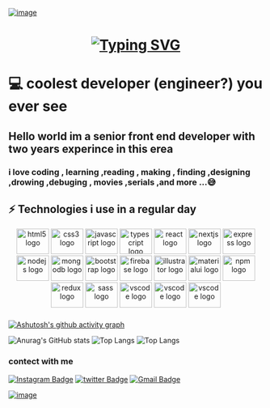 [![image](https://pasteboard.co/tkaipq5xmox6.jpg)](https://www.linkpicture.com/view.php?img=LPic64b053ccc01691402382200)


<!--[![image](https://www.linkpicture.com/q/github-cover.jpg)](https://www.linkpicture.com/view.php?img=LPic64974099d7f07447806007)-->

<h1 align="center" >
<a href="https://git.io/typing-svg"><img src="https://readme-typing-svg.demolab.com?font=Pacifico&size=45&pause=1000&color=F7C33D&width=700&height=93&lines=Hello+world+im+Amir+H+Ahmadi+%F0%9F%98%80;im+a+web+developer%F0%9F%98%8E%F0%9F%98%8E" alt="Typing SVG" /></a>
</h1>

<!-- <picture>
 <source media="(prefers-color-scheme: dark)" srcset="https://www.linkpicture.com/q/github-header-01.jpg">
 <img alt="Shows an illustrated sun in light color mode and a moon with stars in dark color mode." src="https://user-images.githubusercontent.com/25423296/163456779-a8556205-d0a5-45e2-ac17-42d089e3c3f8.png">
</picture> -->


# 💻 coolest developer (engineer?) you ever see


<!-- **amir4976/amir4976** is a ✨ _special_ ✨ repository because its `README.md` (this file) appears on your GitHub profile. -->

<!-- ![test image 1](https://kariera.future-processing.pl/wp-content/uploads/2018/01/blog_Security_Headers.png) -->


## Hello world im a senior front end developer with two years experince in this erea
### i love coding , learning ,reading , making , finding ,designing ,drowing ,debuging , movies ,serials ,and more ...😅 

##

## ⚡ Technologies i use in a regular day
<div align="center">
  <img src="https://cdn.jsdelivr.net/gh/devicons/devicon/icons/html5/html5-original.svg" height="50" width="64" alt="html5 logo"  />
  <img src="https://cdn.jsdelivr.net/gh/devicons/devicon/icons/css3/css3-original.svg" height="50" width="64" alt="css3 logo"  />
  <img src="https://cdn.jsdelivr.net/gh/devicons/devicon/icons/javascript/javascript-original.svg" height="50" width="64" alt="javascript logo"  />
  <img src="https://cdn.jsdelivr.net/gh/devicons/devicon/icons/typescript/typescript-original.svg" height="50" width="64" alt="typescript logo"  />
  <img src="https://cdn.jsdelivr.net/gh/devicons/devicon/icons/react/react-original.svg" height="50" width="64" alt="react logo"  />
  <img src="https://cdn.jsdelivr.net/gh/devicons/devicon/icons/nextjs/nextjs-original.svg" height="50" width="64" alt="nextjs logo"  />
  <img src="https://cdn.jsdelivr.net/gh/devicons/devicon/icons/express/express-original.svg" height="50" width="64" alt="express logo"  />
  <img src="https://cdn.jsdelivr.net/gh/devicons/devicon/icons/nodejs/nodejs-original.svg" height="50" width="64" alt="nodejs logo"  />
  <img src="https://cdn.jsdelivr.net/gh/devicons/devicon/icons/mongodb/mongodb-original.svg" height="50" width="64" alt="mongodb logo"  />
<!--   <img src="https://cdn.jsdelivr.net/gh/devicons/devicon/icons/mysql/mysql-original.svg" height="50" width="64" alt="mysql logo"  /> -->
  <img src="https://cdn.jsdelivr.net/gh/devicons/devicon/icons/bootstrap/bootstrap-original.svg" height="50" width="64" alt="bootstrap logo"  />
  <img src="https://cdn.jsdelivr.net/gh/devicons/devicon/icons/firebase/firebase-plain.svg" height="50" width="64" alt="firebase logo"  />
  <img src="https://cdn.jsdelivr.net/gh/devicons/devicon/icons/illustrator/illustrator-plain.svg" height="50" width="64" alt="illustrator logo"  />
  <img src="https://cdn.jsdelivr.net/gh/devicons/devicon/icons/materialui/materialui-original.svg" height="50" width="64" alt="materialui logo"  />
  <img src="https://cdn.jsdelivr.net/gh/devicons/devicon/icons/npm/npm-original-wordmark.svg" height="50" width="64" alt="npm logo"  />
  <img src="https://cdn.jsdelivr.net/gh/devicons/devicon/icons/redux/redux-original.svg" height="50" width="64" alt="redux logo"  />
  <img src="https://cdn.jsdelivr.net/gh/devicons/devicon/icons/sass/sass-original.svg" height="50" width="64" alt="sass logo"  />
  <img src="https://cdn.jsdelivr.net/gh/devicons/devicon/icons/vscode/vscode-original.svg" height="50" width="64" alt="vscode logo"  />
  <img src="https://cdn.jsdelivr.net/gh/devicons/devicon/icons/threejs/threejs-original.svg" height="50" width="64" alt="vscode logo"  />
  <img src="https://cdn.jsdelivr.net/gh/devicons/devicon/icons/tailwindcss/tailwindcss-plain.svg" height="50" width="64" alt="vscode logo"  />

 
</div>

###

###

<!-- ![JavaScript](https://img.shields.io/badge/-JavaScript-black?style=flat-square&logo=javascript)
![Nodejs](https://img.shields.io/badge/-Nodejs-black?style=flat-square&logo=Node.js)
![Python](https://img.shields.io/badge/-Python-black?style=flat-square&logo=Python)
![React](https://img.shields.io/badge/-React-black?style=flat-square&logo=react) -->
<!-- ![Java](https://img.shields.io/badge/-java-E34A86?style=flat-square&logo=java) -->
<!-- ![Java](https://img.shields.io/badge/-ai-E34A86?style=flat-square&logo=ai) -->
<!-- ![C++](https://img.shields.io/badge/-C++-00599C?style=flat-square&logo=c) -->
<!-- ![HTML5](https://img.shields.io/badge/-HTML5-E34F26?style=flat-square&logo=html5&logoColor=white)
![CSS3](https://img.shields.io/badge/-CSS3-1572B6?style=flat-square&logo=css3)
![Bootstrap](https://img.shields.io/badge/-Bootstrap-563D7C?style=flat-square&logo=bootstrap)
![TypeScript](https://img.shields.io/badge/-TypeScript-007ACC?style=flat-square&logo=typescript)
![MongoDB](https://img.shields.io/badge/-MongoDB-black?style=flat-square&logo=mongodb)
![MySQL](https://img.shields.io/badge/-MySQL-black?style=flat-square&logo=mysql)
![Microsoft Azure](https://img.shields.io/badge/Microsoft%20Azure-232F7E?style=flat-square&logo=microsoft-azure)
![Google Cloud](https://img.shields.io/badge/Google%20Cloud-black?style=flat-square&logo=google-cloud)
![Git](https://img.shields.io/badge/-Git-black?style=flat-square&logo=git)
![GitHub](https://img.shields.io/badge/-GitHub-181717?style=flat-square&logo=github)
![GitLab](https://img.shields.io/badge/-GitLab-FCA121?style=flat-square&logo=gitlab) -->
<!-- ![Redis](https://img.shields.io/badge/-Redis-black?style=flat-square&logo=Redis) -->
<!-- ![ElasticSearch](https://img.shields.io/badge/-ElasticSearch-005571?style=flat-square&logo=elasticsearch) -->
<!-- ![GraphQL](https://img.shields.io/badge/-GraphQL-E10098?style=flat-square&logo=graphql) -->
<!-- ![Apollo GraphQL](https://img.shields.io/badge/-Apollo%20GraphQL-311C87?style=flat-square&logo=apollo-graphql) -->
<!-- ![PostgreSQL](https://img.shields.io/badge/-PostgreSQL-336791?style=flat-square&logo=postgresql) -->

<!-- ![Heroku](https://img.shields.io/badge/-Heroku-430098?style=flat-square&logo=heroku) -->
<!-- ![Docker](https://img.shields.io/badge/-Docker-black?style=flat-square&logo=docker) -->
<!-- ![DigitalOcean](https://img.shields.io/badge/-Digital%20Ocean-darkblue?style=flat-square&logo=digitalocean) -->
<!-- ![Amazon AWS](https://img.shields.io/badge/Amazon%20AWS-232F3E?style=flat-square&logo=amazon-aws) -->

<!-- ![BitBucket](https://img.shields.io/badge/-BitBucket-darkblue?style=flat-square&logo=bitbucket) -->
<!-- ![Raspberry Pi](https://img.shields.io/badge/-Raspberry%20Pi-C51A4A?style=flat-square&logo=Raspberry-Pi) -->
[![Ashutosh's github activity graph](https://github-readme-activity-graph.vercel.app/graph?username=amir4976&theme=react-dark&hide_border=true)](https://github.com/ashutosh00710/github-readme-activity-graph)


![Anurag's GitHub stats](https://github-readme-stats.vercel.app/api?username=amir4976&show_icons=true&theme=dark&bg_color=0d1117&hide_border=true)
![Top Langs](https://github-readme-stats.vercel.app/api/top-langs/?username=amir4976&hide=TeX&layout=compact&theme=dark&bg_color=0d1117&hide_border=true)
![Top Langs](https://github-readme-streak-stats.herokuapp.com/?user=amir4976&hide=TeX&layout=compact&theme=codeSTACKr&bg_color=0d1117&hide_border=true)

### contect with me
[![Instagram Badge](https://img.shields.io/badge/-amir_h_ahmadi_i.m-purple?style=flat-square&logo=instagram&logoColor=white&link=https://instagram.com/amir_h_ahmadi_i.m/)](https://instagram.com/amir_h_ahmadi_i.m)
[![twitter Badge](https://img.shields.io/badge/-@amirhosianahma1-purple?style=flat-square&logo=twitter&logoColor=white&link=https://twitter.com/amirhosianahma1)](https://twitter.com/amirhosianahma1)
[![Gmail Badge](https://img.shields.io/badge/-amirhosianahmadi4976@gmail.com-c14438?style=flat-square&logo=Gmail&logoColor=white&link=mailto:amirhosianahmadi4976@gmail.com)](mailto:kanna6501@gmail.com)


<!--[![image](https://www.linkpicture.com/q/github-header-01.jpg)](https://www.linkpicture.com/view.php?img=LPic63e4001a7382057257096)-->
[![image](https://www.linkpicture.com/q/Untitled-3-01_1.jpg)](https://www.linkpicture.com/view.php?img=LPic64eb820d2fb37225043070)

